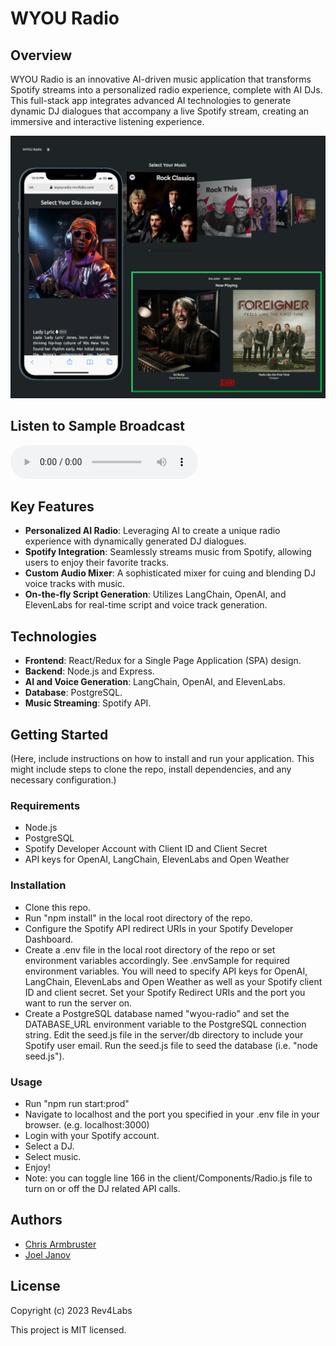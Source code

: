 # WYOU Radio

## Overview

WYOU Radio is an innovative AI-driven music application that transforms Spotify streams into a personalized radio experience, complete with AI DJs. This full-stack app integrates advanced AI technologies to generate dynamic DJ dialogues that accompany a live Spotify stream, creating an immersive and interactive listening experience.

![WYOU-Radio Composite](/public/images/screenshots/wyou-radio-composite.png)

## Listen to Sample Broadcast

<audio controls>
  <source src="/public/audio/samples/broadcast-demo-rusty.mp3" type="audio/mpeg">
  Your browser does not support the audio element.
</audio>

## Key Features

- **Personalized AI Radio**: Leveraging AI to create a unique radio experience with dynamically generated DJ dialogues.
- **Spotify Integration**: Seamlessly streams music from Spotify, allowing users to enjoy their favorite tracks.
- **Custom Audio Mixer**: A sophisticated mixer for cuing and blending DJ voice tracks with music.
- **On-the-fly Script Generation**: Utilizes LangChain, OpenAI, and ElevenLabs for real-time script and voice track generation.

## Technologies

- **Frontend**: React/Redux for a Single Page Application (SPA) design.
- **Backend**: Node.js and Express.
- **AI and Voice Generation**: LangChain, OpenAI, and ElevenLabs.
- **Database**: PostgreSQL.
- **Music Streaming**: Spotify API.

## Getting Started

(Here, include instructions on how to install and run your application. This might include steps to clone the repo, install dependencies, and any necessary configuration.)

### Requirements

- Node.js
- PostgreSQL
- Spotify Developer Account with Client ID and Client Secret
- API keys for OpenAI, LangChain, ElevenLabs and Open Weather

### Installation

- Clone this repo.
- Run "npm install" in the local root directory of the repo.
- Configure the Spotify API redirect URIs in your Spotify Developer Dashboard.
- Create a .env file in the local root directory of the repo or set environment variables accordingly. See .envSample for required environment variables. You will need to specify API keys for OpenAI, LangChain, ElevenLabs and Open Weather as well as your Spotify client ID and client secret. Set your Spotify Redirect URIs and the port you want to run the server on.
- Create a PostgreSQL database named "wyou-radio" and set the DATABASE_URL environment variable to the PostgreSQL connection string. Edit the seed.js file in the server/db directory to include your Spotify user email. Run the seed.js file to seed the database (i.e. "node seed.js").

### Usage

- Run "npm run start:prod"
- Navigate to localhost and the port you specified in your .env file in your browser. (e.g. localhost:3000)
- Login with your Spotify account.
- Select a DJ.
- Select music.
- Enjoy!
- Note: you can toggle line 166 in the client/Components/Radio.js file to turn on or off the DJ related API calls.

## Authors

- [Chris Armbruster](https://github.com/chrisallenarmbruster)
- [Joel Janov](https://github.com/https://github.com/jejanov)

## License

Copyright (c) 2023 Rev4Labs

This project is MIT licensed.
